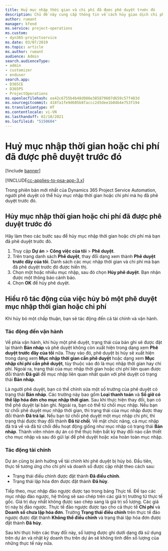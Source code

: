 ```yaml
---
title: Huỷ mục nhập thời gian và chi phí đã được phê duyệt trước đó
description: Chủ đề này cung cấp thông tin về cách hủy giao dịch chi phí và thời gian dự án được phê duyệt.
author: rumant
manager: kfend
ms.service: project-operations
ms.custom:
- dyn365-projectservice
ms.date: 03/07/2019
ms.topic: article
ms.author: rumant
audience: Admin
search.audienceType:
- admin
- customizer
- enduser
search.app:
- D365CE
- D365PS
- ProjectOperations
ms.openlocfilehash: ea42c6755b4b48d986e385879607d659c57f483d
ms.sourcegitcommit: 418fa1fe9d605b8faccc2d5dee1b04b4e753f194
ms.translationtype: HT
ms.contentlocale: vi-VN
ms.lasthandoff: 02/10/2021
ms.locfileid: "5150604"
---
```

# <a name="cancel-previously-approved-time-or-expense-entries"></a>Huỷ mục nhập thời gian hoặc chi phí đã được phê duyệt trước đó

[!include [banner](../includes/psa-now-project-operations.md)]

[!INCLUDE[cc-applies-to-psa-app-3.x](../includes/cc-applies-to-psa-app-3x.md)]

Trong phiên bản mới nhất của Dynamics 365 Project Service Automation, người phê duyệt có thể hủy mục nhập thời gian hoặc chi phí mà họ đã phê duyệt trước đó.

## <a name="cancel-a-previously-approved-time-or-expense-entry"></a>Hủy mục nhập thời gian hoặc chi phí đã được phê duyệt trước đó

Hãy làm theo các bước sau để hủy mục nhập thời gian hoặc chi phí mà bạn đã phê duyệt trước đó.

1. Truy cập **Dự án** \> **Công việc của tôi** \> **Phê duyệt**.
2. Trên trang danh sách **Phê duyệt**, thay đổi dạng xem thành **Phê duyệt trước đây của tôi**. Danh sách các mục nhập thời gian và chi phí mà bạn đã phê duyệt trước đó được hiển thị.
3. Chọn một hoặc nhiều mục nhập, sau đó chọn **Hủy phê duyệt**. Bạn nhận được một thông báo cảnh báo.
4. Chọn **OK** để hủy phê duyệt.

## <a name="understand-the-impact-of-canceling-a-time-or-expense-entry-approval"></a>Hiểu rõ tác động của việc hủy bỏ một phê duyệt mục nhập thời gian hoặc chi phí

Khi hủy bỏ một chấp thuận, bạn sẽ tác động đến cả tài chính và vận hành.

### <a name="operational-impact"></a>Tác động đến vận hành

Về phía vận hành, khi hủy một phê duyệt, trạng thái của bản ghi sẽ được đặt lại thành **Bản nháp** và phê duyệt không còn xuất hiện trong dạng xem **Phê duyệt trước đây của tôi** nữa. Thay vào đó, phê duyệt bị hủy sẽ xuất hiện trong dạng xem **Mục nhập thời gian cần phê duyệt** hoặc dạng xem **Mục nhập chi phí cần phê duyệt**, tùy thuộc vào đó là mục nhập thời gian hay chi phí. Ngoài ra, trạng thái của mục nhập thời gian hoặc chi phí liên quan được đổi thành **Đã gửi** để mục nhập liên quan nhất quán với phê duyệt có trạng thái **Bản nháp**.

Là người phê duyệt, bạn có thể chỉnh sửa một số trường của phê duyệt có trạng thái **Bản nháp**. Các trường này bao gồm **Loại thanh toán** và **Số giờ có thể lập hóa đơn cho mục nhập thời gian**. Sau khi thực hiện thay đổi, bạn có thể phê duyệt lại bản ghi. Ngoài ra, bạn có thể từ chối mục nhập. Nếu bạn từ chối phê duyệt mục nhập thời gian, thì trạng thái của mục nhập được thay đổi thành **Đã trả lại**. Nếu bạn từ chối phê duyệt một mục nhập chi phí, thì trạng thái được thay đổi thành **Đã từ chối**. Về mặt chức năng, cả mục nhập đã trả về và đã từ chối đều hoạt động giống như mục nhập có trạng thái **Bản nháp**. Thành viên nhóm dự án có thể thực hiện bất kỳ thay đổi nào cần thiết cho mục nhập và sau đó gửi lại để phê duyệt hoặc xóa hoàn toàn mục nhập.

### <a name="financial-impact"></a>Tác động tài chính

Dự án cũng bị ảnh hưởng về tài chính khi phê duyệt bị hủy bỏ. Đầu tiên, thực tế tương ứng cho chi phí và doanh số được cập nhật theo cách sau:

- Trạng thái điều chỉnh được đặt thành **Đã điều chỉnh**.
- Trạng thái lập hóa đơn được đặt thành **Đã hủy**.

Tiếp theo, mục nhập đảo ngược được tạo trong bảng Thực tế. Để tạo các mục nhập đảo ngược, hệ thống sẽ sao chép trên các giá trị trường từ thực tế gốc. Giá trị duy nhất không được sao chép sang là giá trị số lượng. Các giá trị này bị đảo ngược. Thực tế đảo ngược được tạo cho cả thực tế **Chi phí** và **Doanh số chưa lập hóa đơn**. Trường **Trạng thái điều chỉnh** trên thực tế đảo ngược được đặt thành **Không thể điều chỉnh** và trạng thái lập hóa đơn được đặt thành **Đã hủy**.

Sau khi thực hiện các thay đổi này, số lượng được ghi dưới dạng đã sử dụng trên dự án và nhật ký doanh thu trên dự án sẽ không tính đến số lượng của những thực tế này nữa.
